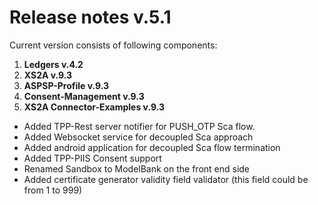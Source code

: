 # Release notes v.5.1

Current version consists of following components:

1. **Ledgers v.4.2**
2. **XS2A v.9.3**
3. **ASPSP-Profile v.9.3**
4. **Consent-Management v.9.3**
5. **XS2A Connector-Examples v.9.3**

-   Added TPP-Rest server notifier for PUSH_OTP Sca flow.
-   Added Websocket service for decoupled Sca approach
-   Added android application for decoupled Sca flow termination
-   Added TPP-PIIS Consent support
-   Renamed Sandbox to ModelBank on the front end side
-   Added certificate generator validity field validator (this field could be from 1 to 999)

